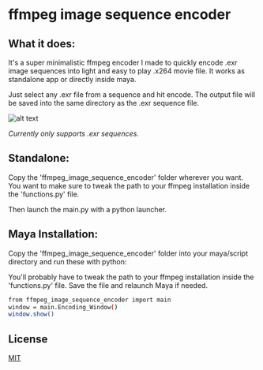# ffmpeg image sequence encoder
 

##  What it does:
It's a super minimalistic ffmpeg encoder I made to quickly encode .exr image sequences into light and easy to play .x264 movie file.
It works as standalone app or directly inside maya.

Just select any .exr file from a sequence and hit encode.
The output file will be saved into the same directory as the .exr sequence file.

![alt text](https://garcia-nicolas.com/wp-content/uploads/2023/06/encoder_script-e1686951811529.png)


*Currently only supports .exr sequences.*

## Standalone:
Copy the 'ffmpeg_image_sequence_encoder' folder wherever you want.
You want to make sure to tweak the path to your ffmpeg installation inside the 'functions.py' file.

Then launch the main.py with a python launcher.


## Maya Installation:
Copy the 'ffmpeg_image_sequence_encoder' folder into your maya/script directory and run these with python:

You'll probably have to tweak the path to your ffmpeg installation inside the 'functions.py' file.
Save the file and relaunch Maya if needed.

```bash
from ffmpeg_image_sequence_encoder import main
window = main.Encoding_Window()
window.show()
```


## License

[MIT](https://choosealicense.com/licenses/mit/)